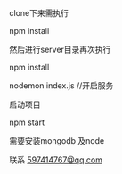 clone下来需执行

  npm install

然后进行server目录再次执行 

  npm install

  nodemon index.js  //开启服务

启动项目

  npm start

需要安装mongodb 及node

联系 597414767@qq.com 